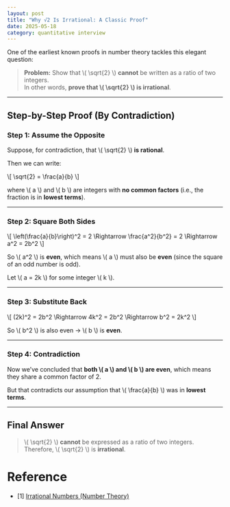 ```yaml
---
layout: post
title: "Why √2 Is Irrational: A Classic Proof"
date: 2025-05-18
category: quantitative interview
---
```


One of the earliest known proofs in number theory tackles this elegant question:

> **Problem:** Show that \\( \sqrt{2} \\) **cannot** be written as a ratio of two integers.  
> In other words, **prove that \\( \sqrt{2} \\) is irrational**.

---

## Step-by-Step Proof (By Contradiction)

### Step 1: Assume the Opposite

Suppose, for contradiction, that \\( \sqrt{2} \\) **is rational**.

Then we can write:

\\[
\sqrt{2} = \frac{a}{b}
\\]

where \\( a \\) and \\( b \\) are integers with **no common factors** (i.e., the fraction is in **lowest terms**).

---

### Step 2: Square Both Sides

\\[
\left(\frac{a}{b}\right)^2 = 2 \Rightarrow \frac{a^2}{b^2} = 2 \Rightarrow a^2 = 2b^2
\\]

So \\( a^2 \\) is **even**, which means \\( a \\) must also be **even** (since the square of an odd number is odd).

Let \\( a = 2k \\) for some integer \\( k \\).

---

### Step 3: Substitute Back

\\[
(2k)^2 = 2b^2 \Rightarrow 4k^2 = 2b^2 \Rightarrow b^2 = 2k^2
\\]

So \\( b^2 \\) is also even → \\( b \\) is **even**.

---

### Step 4: Contradiction

Now we’ve concluded that **both \\( a \\) and \\( b \\) are even**, which means they share a common factor of 2.

But that contradicts our assumption that \\( \frac{a}{b} \\) was in **lowest terms**.

---

## Final Answer

> \\( \sqrt{2} \\) **cannot** be expressed as a ratio of two integers.  
> Therefore, \\( \sqrt{2} \\) is **irrational**.

# Reference

* [1] [Irrational Numbers (Number Theory)](https://en.wikipedia.org/wiki/Square_root_of_2#Proofs_of_irrationality)
